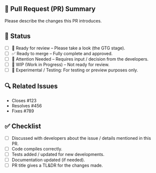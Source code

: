 ## 📝 Pull Request (PR) Summary

Please describe the changes this PR introduces.

## 🚦 Status

<!--Select one by add `x` inside the `[ ]` checkbox: `[x]`. Please add any additional notes, if necessary-->

- [ ] 👀 Ready for review – Please take a look (the GTG stage).
- [ ] ✅ Ready to merge – Fully complete and approved.
- [ ] 📣 Attention Needed – Requires input / decision from the developers.
- [ ] 🚧 WIP (Work in Progress) – Not ready for review.
- [ ] 🧪 Experimental / Testing: For testing or preview purposes only.

## 🔍 Related Issues

- Closes #123
- Resolves #456
- Fixes #789

## ✅ Checklist

<!--Select one by add `x` inside the `[ ]` checkbox: `[x]`. Please add any additional notes, if necessary-->

- [ ] Discussed with developers about the issue / details mentioned in this PR.
- [ ] Code compiles correctly.
- [ ] Tests added / updated for new developments.
- [ ] Documentation updated (if needed).
- [ ] PR title gives a TL&DR for the changes made.
